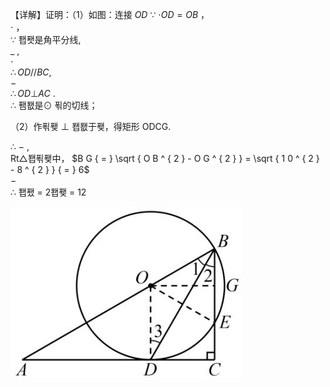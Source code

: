 【详解】证明：（1）如图：连接 $O D$ ∵ $\cdot O D { = } O B$ ，  
$\cdot$ ，  
∵ 퐵퐷是角平分线,  
$\_$ ,  
$\cdot$   
$\therefore { O D } / / B C ,$   
$-$   
$\therefore O D \bot A C$ .  
∴ 퐴퐶是⊙ 푂的切线；

（2）作푂퐺 ⊥ 퐵퐶于퐺，得矩形 ODCG.

∴ $-$ ,   
Rt△퐵푂퐺中， $B G { = } \sqrt { O B ^ { 2 } - O G ^ { 2 } } = \sqrt { 1 0 ^ { 2 } - 8 ^ { 2 } } { = } 6$   
$-$   
∴ 퐵퐸 = 2퐵퐺 = 12

![](<../../qs_image_DB/专题3-6__圆的综合（27类题型）（解析版）/0de07fbca39ecbc71ecb7fd403710e0e0b9b8a0634b2ed62b146ad84fe928801.jpg>)
